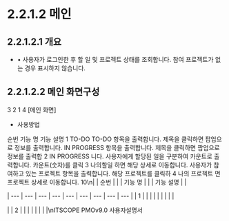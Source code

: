 # 2.2.1.2 메인



## 2.2.1.2.1 개요

- • 사용자가 로그인한 후 할 일 및 프로젝트 상태를 조회합니다. 참여 프로젝트가 없는 경우 표시하지 않습니다.

## 2.2.1.2.2 메인 화면구성

3
2
1
4
[메인 화면]

- 사용방법

순번 기능 명 기능 설명
1 TO-DO TO-DO 항목을 출력합니다. 제목을 클릭하면 팝업으로 정보를 출력합니다.
IN PROGRESS 항목을 출력합니다. 제목을 클릭하면 팝업으로 정보를 출력합
2 IN PROGRESS
니다.
사용자에게 할당된 일을 구분하여 카운트로 출력합니다. 카운트(숫자)를 클릭
3 나의할일
하면 해당 상세로 이동합니다.
사용자가 참여하고 있는 프로젝트 항목을 출력합니다. 해당 프로젝트를 클릭하
4 나의 프로젝트
면 프로젝트 상세로 이동합니다.
10\n|  | 순번 |  |  | 기능 명 |  |  | 기능 설명 |  |

| --- | --- | --- | --- | --- | --- | --- | --- | --- |
| 1 |  |  |  |  |  |  |  |  |

|  | 2 |  |  |  |  |  |  |  |\nITSCOPE PMOv9.0 사용자설명서
